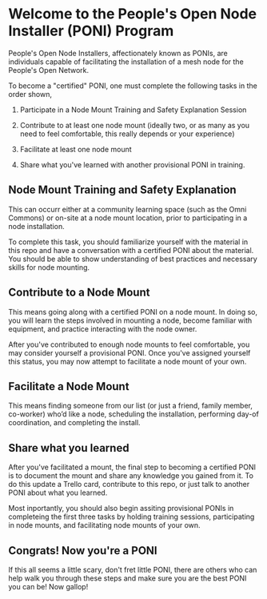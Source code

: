# Welcome to the People's Open Node Installer (PONI) Program

People's Open Node Installers, affectionately known as PONIs, are individuals capable of facilitating the installation of a mesh node for the People's Open Network. 

To become a "certified" PONI, one must complete the following tasks in the order shown,

1. Participate in a Node Mount Training and Safety Explanation Session   

2. Contribute to at least one node mount (ideally two, or as many as you need to feel comfortable, this really depends or your experience)  

3. Facilitate at least one node mount  

4. Share what you've learned with another provisional PONI in training. 

## Node Mount Training and Safety Explanation
This can occurr either at a community learning space (such as the Omni Commons) or on-site at a node mount location, prior to participating in a node installation.

To complete this task, you should familiarize yourself with the material in this repo and have a conversation with a certified PONI about the material. You should be able to show understanding of best practices and necessary skills for node mounting.

## Contribute to a Node Mount
This means going along with a certified PONI on a node mount. In doing so, you will learn the steps involved in mounting a node, become familiar with equipment, and practice interacting with the node owner.   

After you've contributed to enough node mounts to feel comfortable, you may consider yourself a provisional PONI. Once you've assigned yourself this status, you may now attempt to facilitate a node mount of your own.

## Facilitate a Node Mount
This means finding someone from our list (or just a friend, family member, co-worker) who’d like a node, scheduling the installation, performing day-of coordination, and completing the install. 

## Share what you learned
After you've facilitated a mount, the final step to becoming a certified PONI is to document the mount and share any knowledge you gained from it. To do this update a Trello card, contribute to this repo, or just talk to another PONI about what you learned.

Most inportantly, you should also begin assiting provisional PONIs in completeing the first three tasks by holding training sessions, participating in node mounts, and facilitating node mounts of your own.

## Congrats! Now you're a PONI
If this all seems a little scary, don't fret little PONI, there are others who can help walk you through these steps and make sure you are the best PONI you can be! Now gallop!
